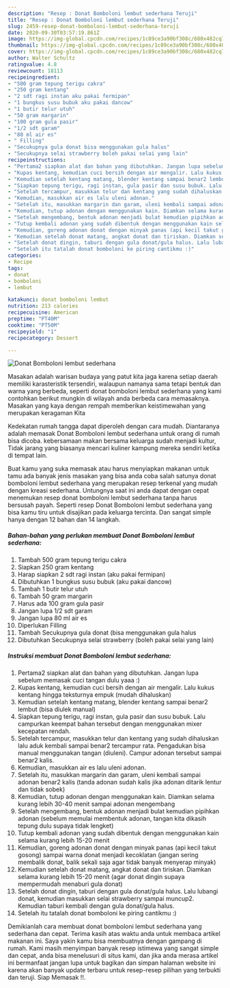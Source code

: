 ```yaml
---
description: "Resep : Donat Bomboloni lembut sederhana Teruji"
title: "Resep : Donat Bomboloni lembut sederhana Teruji"
slug: 2459-resep-donat-bomboloni-lembut-sederhana-teruji
date: 2020-09-30T03:57:19.861Z
image: https://img-global.cpcdn.com/recipes/1c89ce3a90bf308c/680x482cq70/donat-bomboloni-lembut-sederhana-foto-resep-utama.jpg
thumbnail: https://img-global.cpcdn.com/recipes/1c89ce3a90bf308c/680x482cq70/donat-bomboloni-lembut-sederhana-foto-resep-utama.jpg
cover: https://img-global.cpcdn.com/recipes/1c89ce3a90bf308c/680x482cq70/donat-bomboloni-lembut-sederhana-foto-resep-utama.jpg
author: Walter Schultz
ratingvalue: 4.8
reviewcount: 18113
recipeingredient:
- "500 gram tepung terigu cakra"
- "250 gram kentang"
- "2 sdt ragi instan aku pakai fermipan"
- "1 bungkus susu bubuk aku pakai dancow"
- "1 butir telur utuh"
- "50 gram margarin"
- "100 gram gula pasir"
- "1/2 sdt garam"
- "80 ml air es"
- " Filling"
- "Secukupnya gula donat bisa menggunakan gula halus"
- "Secukupnya selai strawberry boleh pakai selai yang lain"
recipeinstructions:
- "Pertama2 siapkan alat dan bahan yang dibutuhkan. Jangan lupa sebelum memasak cuci tangan dulu yaaa :)"
- "Kupas kentang, kemudian cuci bersih dengan air mengalir. Lalu kukus kentang hingga teksturnya empuk (mudah dihaluskan)"
- "Kemudian setelah kentang matang, blender kentang sampai benar2 lembut (bisa diulek manual)"
- "Siapkan tepung terigu, ragi instan, gula pasir dan susu bubuk. Lalu campurkan keempat bahan tersebut dengan menggunakan mixer kecepatan rendah."
- "Setelah tercampur, masukkan telur dan kentang yang sudah dihaluskan lalu aduk kembali sampai benar2 tercampur rata. Pengadukan bisa manual menggunakan tangan (diuleni). Campur adonan tersebut sampai benar2 kalis."
- "Kemudian, masukkan air es lalu uleni adonan."
- "Setelah itu, masukkan margarin dan garam, uleni kembali sampai adonan benar2 kalis (tanda adonan sudah kalis jika adonan ditarik lentur dan tidak sobek)"
- "Kemudian, tutup adonan dengan menggunakan kain. Diamkan selama kurang lebih 30-40 menit sampai adonan mengembang"
- "Setelah mengembang, bentuk adonan menjadi bulat kemudian pipihkan adonan (sebelum memulai membentuk adonan, tangan kita dikasih tepung dulu supaya tidak lengket)"
- "Tutup kembali adonan yang sudah dibentuk dengan menggunakan kain selama kurang lebih 15-20 menit"
- "Kemudian, goreng adonan donat dengan minyak panas (api kecil takut gosong) sampai warna donat menjadi kecoklatan (jangan sering membalik donat, balik sekali saja agar tidak banyak menyerap minyak)"
- "Kemudian setelah donat matang, angkat donat dan tiriskan. Diamkan selama kurang lebih 15-20 menit (agar donat dingin supaya mempermudah menaburi gula donat)"
- "Setelah donat dingin, taburi dengan gula donat/gula halus. Lalu lubangi donat, kemudian masukkan selai strawberry sampai muncup2. Kemudian taburi kembali dengan gula donat/gula halus."
- "Setelah itu tatalah donat bomboloni ke piring cantikmu :)"
categories:
- Recipe
tags:
- donat
- bomboloni
- lembut

katakunci: donat bomboloni lembut 
nutrition: 213 calories
recipecuisine: American
preptime: "PT40M"
cooktime: "PT50M"
recipeyield: "1"
recipecategory: Dessert

---
```



![Donat Bomboloni lembut sederhana](https://img-global.cpcdn.com/recipes/1c89ce3a90bf308c/680x482cq70/donat-bomboloni-lembut-sederhana-foto-resep-utama.jpg)

Masakan adalah warisan budaya yang patut kita jaga karena setiap daerah memiliki karasteristik tersendiri, walaupun namanya sama tetapi bentuk dan warna yang berbeda, seperti donat bomboloni lembut sederhana yang kami contohkan berikut mungkin di wilayah anda berbeda cara memasaknya. Masakan yang kaya dengan rempah memberikan keistimewahan yang merupakan keragaman Kita

Kedekatan rumah tangga dapat diperoleh dengan cara mudah. Diantaranya adalah memasak Donat Bomboloni lembut sederhana untuk orang di rumah bisa dicoba. kebersamaan makan bersama keluarga sudah menjadi kultur, Tidak jarang yang biasanya mencari kuliner kampung mereka sendiri ketika di tempat lain.



Buat kamu yang suka memasak atau harus menyiapkan makanan untuk tamu ada banyak jenis masakan yang bisa anda coba salah satunya donat bomboloni lembut sederhana yang merupakan resep terkenal yang mudah dengan kreasi sederhana. Untungnya saat ini anda dapat dengan cepat menemukan resep donat bomboloni lembut sederhana tanpa harus bersusah payah.
Seperti resep Donat Bomboloni lembut sederhana yang bisa kamu tiru untuk disajikan pada keluarga tercinta. Dan sangat simple hanya dengan 12 bahan dan 14 langkah.


<!--inarticleads1-->

##### Bahan-bahan yang perlukan membuat Donat Bomboloni lembut sederhana:

1. Tambah 500 gram tepung terigu cakra
1. Siapkan 250 gram kentang
1. Harap siapkan 2 sdt ragi instan (aku pakai fermipan)
1. Dibutuhkan 1 bungkus susu bubuk (aku pakai dancow)
1. Tambah 1 butir telur utuh
1. Tambah 50 gram margarin
1. Harus ada 100 gram gula pasir
1. Jangan lupa 1/2 sdt garam
1. Jangan lupa 80 ml air es
1. Diperlukan  Filling
1. Tambah Secukupnya gula donat (bisa menggunakan gula halus
1. Dibutuhkan Secukupnya selai strawberry (boleh pakai selai yang lain)




<!--inarticleads2-->

##### Instruksi membuat  Donat Bomboloni lembut sederhana:

1. Pertama2 siapkan alat dan bahan yang dibutuhkan. Jangan lupa sebelum memasak cuci tangan dulu yaaa :)
1. Kupas kentang, kemudian cuci bersih dengan air mengalir. Lalu kukus kentang hingga teksturnya empuk (mudah dihaluskan)
1. Kemudian setelah kentang matang, blender kentang sampai benar2 lembut (bisa diulek manual)
1. Siapkan tepung terigu, ragi instan, gula pasir dan susu bubuk. Lalu campurkan keempat bahan tersebut dengan menggunakan mixer kecepatan rendah.
1. Setelah tercampur, masukkan telur dan kentang yang sudah dihaluskan lalu aduk kembali sampai benar2 tercampur rata. Pengadukan bisa manual menggunakan tangan (diuleni). Campur adonan tersebut sampai benar2 kalis.
1. Kemudian, masukkan air es lalu uleni adonan.
1. Setelah itu, masukkan margarin dan garam, uleni kembali sampai adonan benar2 kalis (tanda adonan sudah kalis jika adonan ditarik lentur dan tidak sobek)
1. Kemudian, tutup adonan dengan menggunakan kain. Diamkan selama kurang lebih 30-40 menit sampai adonan mengembang
1. Setelah mengembang, bentuk adonan menjadi bulat kemudian pipihkan adonan (sebelum memulai membentuk adonan, tangan kita dikasih tepung dulu supaya tidak lengket)
1. Tutup kembali adonan yang sudah dibentuk dengan menggunakan kain selama kurang lebih 15-20 menit
1. Kemudian, goreng adonan donat dengan minyak panas (api kecil takut gosong) sampai warna donat menjadi kecoklatan (jangan sering membalik donat, balik sekali saja agar tidak banyak menyerap minyak)
1. Kemudian setelah donat matang, angkat donat dan tiriskan. Diamkan selama kurang lebih 15-20 menit (agar donat dingin supaya mempermudah menaburi gula donat)
1. Setelah donat dingin, taburi dengan gula donat/gula halus. Lalu lubangi donat, kemudian masukkan selai strawberry sampai muncup2. Kemudian taburi kembali dengan gula donat/gula halus.
1. Setelah itu tatalah donat bomboloni ke piring cantikmu :)




Demikianlah cara membuat donat bomboloni lembut sederhana yang sederhana dan cepat. Terima kasih atas waktu anda untuk membaca artikel makanan ini. Saya yakin kamu bisa membuatnya dengan gampang di rumah. Kami masih menyimpan banyak resep istimewa yang sangat simple dan cepat, anda bisa menelusuri di situs kami, dan jika anda merasa artikel ini bermanfaat jangan lupa untuk bagikan dan simpan halaman website ini karena akan banyak update terbaru untuk resep-resep pilihan yang terbukti dan teruji. Siap Memasak !!. 
